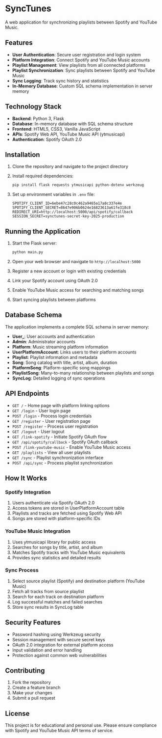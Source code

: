 # SyncTunes

A web application for synchronizing playlists between Spotify and YouTube Music.

## Features

- **User Authentication**: Secure user registration and login system
- **Platform Integration**: Connect Spotify and YouTube Music accounts
- **Playlist Management**: View playlists from all connected platforms
- **Playlist Synchronization**: Sync playlists between Spotify and YouTube Music
- **Sync Logging**: Track sync history and statistics
- **In-Memory Database**: Custom SQL schema implementation in server memory

## Technology Stack

- **Backend**: Python 3, Flask
- **Database**: In-memory database with SQL schema structure
- **Frontend**: HTML5, CSS3, Vanilla JavaScript
- **APIs**: Spotify Web API, YouTube Music API (ytmusicapi)
- **Authentication**: Spotify OAuth 2.0

## Installation

1. Clone the repository and navigate to the project directory
2. Install required dependencies:
   ```bash
   pip install flask requests ytmusicapi python-dotenv werkzeug
   ```

3. Set up environment variables in `.env` file:
   ```
   SPOTIFY_CLIENT_ID=6ebe47c28c0c462a9465a17a8c337e4e
   SPOTIFY_CLIENT_SECRET=8647e906b0624e16823613a61fe318c8
   REDIRECT_URI=http://localhost:5000/api/spotify/callback
   SESSION_SECRET=synctunes-secret-key-2025-production
   ```

## Running the Application

1. Start the Flask server:
   ```bash
   python main.py
   ```

2. Open your web browser and navigate to `http://localhost:5000`

3. Register a new account or login with existing credentials

4. Link your Spotify account using OAuth 2.0

5. Enable YouTube Music access for searching and matching songs

6. Start syncing playlists between platforms

## Database Schema

The application implements a complete SQL schema in server memory:

- **User_**: User accounts and authentication
- **Admin**: Administrator accounts
- **Platform**: Music streaming platform information
- **UserPlatformAccount**: Links users to their platform accounts
- **Playlist**: Playlist information and metadata
- **Song**: Song catalog with title, artist, album, duration
- **PlatformSong**: Platform-specific song mappings
- **PlaylistSong**: Many-to-many relationship between playlists and songs
- **SyncLog**: Detailed logging of sync operations

## API Endpoints

- `GET /` - Home page with platform linking options
- `GET /login` - User login page
- `POST /login` - Process login credentials
- `GET /register` - User registration page
- `POST /register` - Process user registration
- `GET /logout` - User logout
- `GET /link-spotify` - Initiate Spotify OAuth flow
- `GET /api/spotify/callback` - Spotify OAuth callback
- `POST /link-youtube-music` - Enable YouTube Music access
- `GET /playlists` - View all user playlists
- `GET /sync` - Playlist synchronization interface
- `POST /api/sync` - Process playlist synchronization

## How It Works

### Spotify Integration
1. Users authenticate via Spotify OAuth 2.0
2. Access tokens are stored in UserPlatformAccount table
3. Playlists and tracks are fetched using Spotify Web API
4. Songs are stored with platform-specific IDs

### YouTube Music Integration
1. Uses ytmusicapi library for public access
2. Searches for songs by title, artist, and album
3. Matches Spotify tracks with YouTube Music equivalents
4. Provides sync statistics and detailed results

### Sync Process
1. Select source playlist (Spotify) and destination platform (YouTube Music)
2. Fetch all tracks from source playlist
3. Search for each track on destination platform
4. Log successful matches and failed searches
5. Store sync results in SyncLog table

## Security Features

- Password hashing using Werkzeug security
- Session management with secure secret keys
- OAuth 2.0 integration for external platform access
- Input validation and error handling
- Protection against common web vulnerabilities

## Contributing

1. Fork the repository
2. Create a feature branch
3. Make your changes
4. Submit a pull request

## License

This project is for educational and personal use. Please ensure compliance with Spotify and YouTube Music API terms of service.
